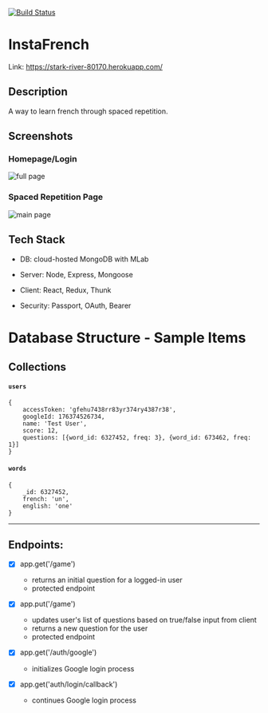 
[![Build Status](https://travis-ci.org/alexpoe22/Spaced_Repetition.svg?branch=master)](https://travis-ci.org/alexpoe22/Spaced_Repetition)

# InstaFrench

Link: https://stark-river-80170.herokuapp.com/

## Description

A way to learn french through spaced repetition. 

## Screenshots

### Homepage/Login

![full page](/client/assets/image1.png)

### Spaced Repetition Page

![main page](/client/assets/image2.png)

## Tech Stack

- DB: cloud-hosted MongoDB with MLab

- Server: Node, Express, Mongoose

- Client: React, Redux, Thunk

- Security: Passport, OAuth, Bearer

# Database Structure - Sample Items

## Collections
#### `users`
	{
		accessToken: 'gfehu7438rr83yr374ry4387r38',
		googleId: 176374526734,
		name: 'Test User',
		score: 12,
		questions: [{word_id: 6327452, freq: 3}, {word_id: 673462, freq: 1}]
	}

#### `words`
	{
		_id: 6327452,
		french: 'un',
		english: 'one'
	}

---

## Endpoints:

- [x] app.get('/game')
  - returns an initial question for a logged-in user
  - protected endpoint

- [x] app.put('/game')
  - updates user's list of questions based on true/false input from client
  - returns a new question for the user
  - protected endpoint

- [x] app.get('/auth/google')
  - initializes Google login process

- [x] app.get('auth/login/callback')
  - continues Google login process
